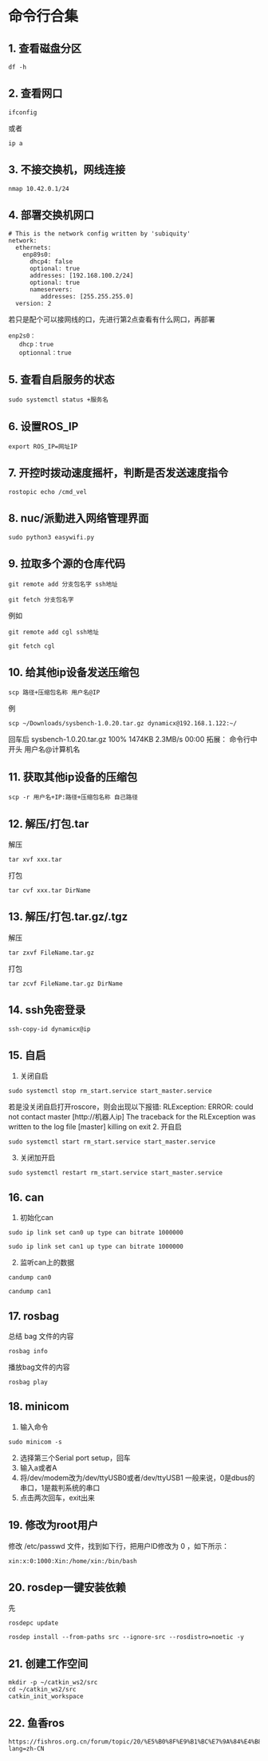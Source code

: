 # 命令行合集

## 1.  查看磁盘分区
```
df -h
```
## 2.  查看网口
```
ifconfig
```
或者
```
ip a
```
## 3.  不接交换机，网线连接
```
nmap 10.42.0.1/24
```
## 4.  部署交换机网口
```
# This is the network config written by 'subiquity'
network:
  ethernets:
    enp89s0:
      dhcp4: false
      optional: true
      addresses: [192.168.100.2/24]
      optional: true
      nameservers:
         addresses: [255.255.255.0]
  version: 2
```
若只是配个可以接网线的口，先进行第2点查看有什么网口，再部署
```
enp2s0：
   dhcp：true
   optionnal：true
```
## 5.  查看自启服务的状态
```
sudo systemctl status +服务名
```
## 6.  设置ROS_IP
```
export ROS_IP=网址IP
```
## 7.  开控时拨动速度摇杆，判断是否发送速度指令
```
rostopic echo /cmd_vel
```
## 8.  nuc/派勤进入网络管理界面
```
sudo python3 easywifi.py
```
## 9.  拉取多个源的仓库代码
```
git remote add 分支包名字 ssh地址
```
```
git fetch 分支包名字
```
例如
```
git remote add cgl ssh地址
```
```
git fetch cgl
```
## 10. 给其他ip设备发送压缩包
```
scp 路径+压缩包名称 用户名@IP
```
例
```
scp ~/Downloads/sysbench-1.0.20.tar.gz dynamicx@192.168.1.122:~/
```
回车后
sysbench-1.0.20.tar.gz                        100% 1474KB   2.3MB/s   00:00
拓展：
命令行中开头 用户名@计算机名
## 11. 获取其他ip设备的压缩包
```
scp -r 用户名+IP:路径+压缩包名称 自己路径
```
## 12. 解压/打包.tar
解压
```
tar xvf xxx.tar
```
打包
```
tar cvf xxx.tar DirName
```
## 13. 解压/打包.tar.gz/.tgz
解压
```
tar zxvf FileName.tar.gz
```
打包
```
tar zcvf FileName.tar.gz DirName
```
## 14.  ssh免密登录
```
ssh-copy-id dynamicx@ip
```
## 15.  自启
1.  关闭自启
```
sudo systemctl stop rm_start.service start_master.service
```
若是没关闭自启打开roscore，则会出现以下报错:
 RLException: ERROR: could not contact master [http://机器人ip] The traceback for the RLException was written to the log file [master] killing on exit
2.  开自启
```
sudo systemctl start rm_start.service start_master.service
```
3.  关闭加开启
```
sudo systemctl restart rm_start.service start_master.service
```
## 16.  can
1. 初始化can
```
sudo ip link set can0 up type can bitrate 1000000
```
```
sudo ip link set can1 up type can bitrate 1000000
```

2.  监听can上的数据
```
candump can0
```
```
candump can1
```
## 17.  rosbag
总结 bag 文件的内容
```
rosbag info
```
播放bag文件的内容
```
rosbag play
```
## 18.  minicom
1.  输入命令
```
sudo minicom -s
```
2.  选择第三个Serial port setup，回车
3.  输入a或者A
4.  将/dev/modem改为/dev/ttyUSB0或者/dev/ttyUSB1
一般来说，0是dbus的串口，1是裁判系统的串口
5.  点击两次回车，exit出来
## 19.  修改为root用户
修改 /etc/passwd 文件，找到如下行，把用户ID修改为 0 ，如下所示：
```
xin:x:0:1000:Xin:/home/xin:/bin/bash
```
## 20.  rosdep一键安装依赖
先
```
rosdepc update
```
```
rosdep install --from-paths src --ignore-src --rosdistro=noetic -y
```
## 21.  创建工作空间
```
mkdir -p ~/catkin_ws2/src
cd ~/catkin_ws2/src
catkin_init_workspace
```
## 22. 鱼香ros
```
https://fishros.org.cn/forum/topic/20/%E5%B0%8F%E9%B1%BC%E7%9A%84%E4%B8%80%E9%94%AE%E5%AE%89%E8%A3%85%E7%B3%BB%E5%88%97?lang=zh-CN
```
